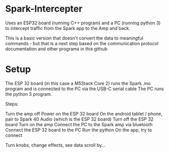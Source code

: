 # Spark-Intercepter

Uses an ESP32 board (running C++ program) and a PC (running python 3) to intercept traffic from the Spark app to the Amp and back.

This is a basic version that doesn't convert the data to meaningful commands - but that is a next step based on the communication protocol documentation and other programs in this github

# Setup

The ESP 32 board (in this case a M5Stack Core 2) runs the Spark    .ino program and is connected to the PC via the USB-C serial cable
The PC runs the python 3 program.

Steps:

Turn the amp off
Power on the ESP 32 board
On the android tablet / phone, pair to Spark 40 Audio (which is the ESP 32 board)
Turn off the ESP 32 board
Turn on the amp
Connect the PC to the Spark amp via bluetooth
Connect the ESP 32 board to the PC
Run the python
On the app, try to connect

Turn knobs, change effects, see data scroll by...
